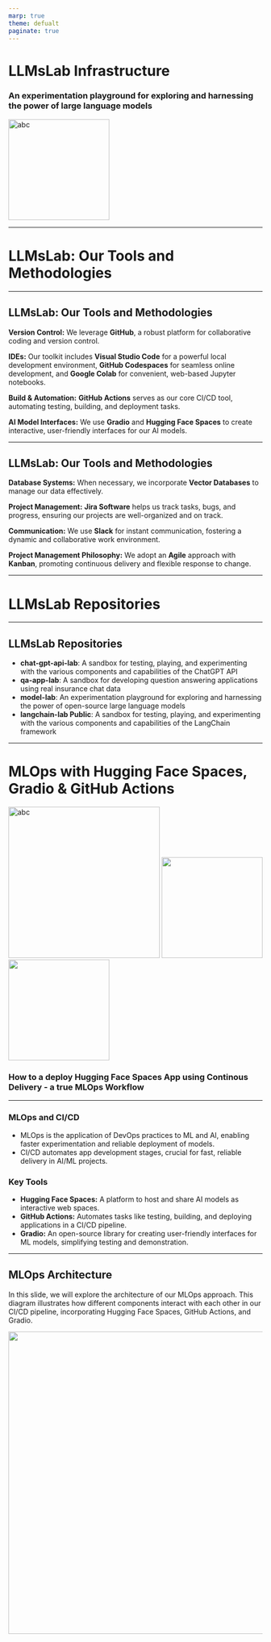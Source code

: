 ```yaml
---
marp: true
theme: defualt
paginate: true
---
```


# LLMsLab Infrastructure
### An experimentation playground for exploring and harnessing the power of large language models

<img
src="https://avatars.githubusercontent.com/u/133364621?s=400&u=055886e1ab4b8b77b4648ef80694346a30e41a47&v=4"
width=200 alt="abc"/>

---

# LLMsLab: Our Tools and Methodologies


---
## LLMsLab: Our Tools and Methodologies

**Version Control:** We leverage **GitHub**, a robust platform for collaborative coding and version control.

**IDEs:** Our toolkit includes **Visual Studio Code** for a powerful local development environment, **GitHub Codespaces** for seamless online development, and **Google Colab** for convenient, web-based Jupyter notebooks.

**Build & Automation:** **GitHub Actions** serves as our core CI/CD tool, automating testing, building, and deployment tasks.

**AI Model Interfaces:** We use **Gradio** and **Hugging Face Spaces** to create interactive, user-friendly interfaces for our AI models.

---
## LLMsLab: Our Tools and Methodologies

**Database Systems:** When necessary, we incorporate **Vector Databases** to manage our data effectively.

**Project Management:** **Jira Software** helps us track tasks, bugs, and progress, ensuring our projects are well-organized and on track.

**Communication:** We use **Slack** for instant communication, fostering a dynamic and collaborative work environment.

**Project Management Philosophy:** We adopt an **Agile** approach with **Kanban**, promoting continuous delivery and flexible response to change.

---

# LLMsLab Repositories

---
## LLMsLab Repositories

- **chat-gpt-api-lab**: A sandbox for testing, playing, and experimenting with the various components and capabilities of the ChatGPT API
- **qa-app-lab**: A sandbox for developing question answering applications using real insurance chat data
- **model-lab**: An experimentation playground for exploring and harnessing the power of open-source large language models
- **langchain-lab Public**: A sandbox for testing, playing, and experimenting with the various components and capabilities of the LangChain framework

---


# MLOps with Hugging Face Spaces, Gradio & GitHub Actions

<img
src="https://huggingface.co/datasets/huggingface/brand-assets/resolve/main/hf-logo-with-title.png"
width=300 alt="abc"/> <img src="https://res.cloudinary.com/crunchbase-production/image/upload/c_lpad,f_auto,q_auto:eco,dpr_1/tv8zrejyehjshagvxgt7"
  width=200/> <img src="https://pngimg.com/d/github_PNG65.png" width=200/>

### How to a deploy Hugging Face Spaces App using Continous Delivery - a true MLOps Workflow 

---

### MLOps and CI/CD
- MLOps is the application of DevOps practices to ML and AI, enabling faster experimentation and reliable deployment of models.
- CI/CD automates app development stages, crucial for fast, reliable delivery in AI/ML projects.

### Key Tools
- **Hugging Face Spaces:** A platform to host and share AI models as interactive web spaces.
- **GitHub Actions:** Automates tasks like testing, building, and deploying applications in a CI/CD pipeline.
- **Gradio:** An open-source library for creating user-friendly interfaces for ML models, simplifying testing and demonstration.


---

## MLOps Architecture

In this slide, we will explore the architecture of our MLOps approach. This diagram illustrates how different components interact with each other in our CI/CD pipeline, incorporating Hugging Face Spaces, GitHub Actions, and Gradio.

<img
src="https://user-images.githubusercontent.com/58792/170845235-7f00d61c-ea36-4d28-82d0-3a9b8c0f1769.png"
width=600
/>
